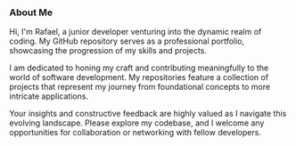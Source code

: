 ### About Me
Hi, I'm Rafael, a junior developer venturing into the dynamic realm of coding. My GitHub repository serves as a professional portfolio, showcasing the progression of my skills and projects.

I am dedicated to honing my craft and contributing meaningfully to the world of software development. My repositories feature a collection of projects that represent my journey from foundational concepts to more intricate applications.

Your insights and constructive feedback are highly valued as I navigate this evolving landscape. Please explore my codebase, and I welcome any opportunities for collaboration or networking with fellow developers.
